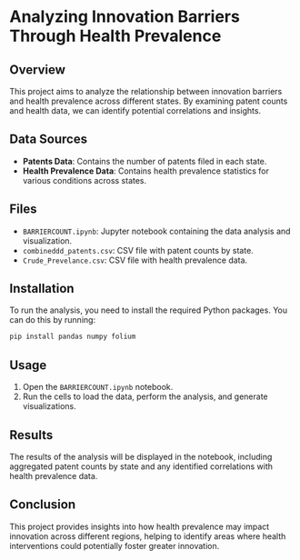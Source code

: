 # Analyzing Innovation Barriers Through Health Prevalence
## Overview
This project aims to analyze the relationship between innovation barriers and health prevalence across different states. By examining patent counts and health data, we can identify potential correlations and insights.

## Data Sources
- **Patents Data**: Contains the number of patents filed in each state.
- **Health Prevalence Data**: Contains health prevalence statistics for various conditions across states.

## Files
- `BARRIERCOUNT.ipynb`: Jupyter notebook containing the data analysis and visualization.
- `combineddd_patents.csv`: CSV file with patent counts by state.
- `Crude_Prevelance.csv`: CSV file with health prevalence data.

## Installation
To run the analysis, you need to install the required Python packages. You can do this by running:
```bash
pip install pandas numpy folium
```

## Usage
1. Open the `BARRIERCOUNT.ipynb` notebook.
2. Run the cells to load the data, perform the analysis, and generate visualizations.

## Results
The results of the analysis will be displayed in the notebook, including aggregated patent counts by state and any identified correlations with health prevalence data.

## Conclusion
This project provides insights into how health prevalence may impact innovation across different regions, helping to identify areas where health interventions could potentially foster greater innovation.

 
